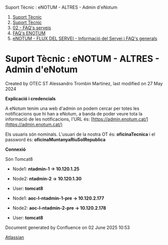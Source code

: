 Suport Tècnic : eNOTUM - ALTRES - Admin d'eNotum  

1.  [Suport Tècnic](index.html)
2.  [Suport Tècnic](13893782.html)
3.  [02 - FAQ's serveis](26313393.html)
4.  [FAQ's ENOTUM](28705561.html)
5.  [eNOTUM - FLUX DEL SERVEI - Informació del Servei i FAQ's generals](26313306.html)

Suport Tècnic : eNOTUM - ALTRES - Admin d'eNotum
================================================

Created by OTEC ST Alessandro Trombin Martinez, last modified on 27 May 2024

**Explicació i credencials**

A eNotum tenim una web d'admin on podem cercar per totes les notificacions que hi han a eNotum, a banda de poder veure tota la informació de les notificacions, l'URL és: [https://admin.enotum.cat/](https://admin.enotum.cat/)

Els usuaris són nominals. L'usuari de la nostra OT és: **oficinaTecnica** i el password és: **oficinaMuntanyaRiuSolRepublica**

**Connexió**

Són Tomcat8

*   Node1: **ntadmin-1 → 10.120.1.25**
    
*   Node2: **ntadmin-2 →** **10.120.1.30**
*   User: **tomcat8**

*   Node1: **aoc-l-ntadmin-1-pre → 10.120.2.177**
    
*   Node2: **aoc-l-ntadmin-2-pre → 10.120.2.178**
*   User: **tomcat8**

Document generated by Confluence on 02 June 2025 10:53

[Atlassian](http://www.atlassian.com/)